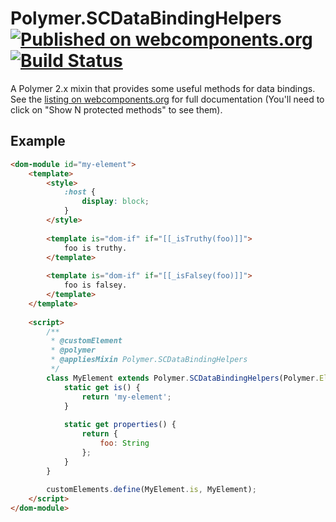 # Polymer.SCDataBindingHelpers [![Published on webcomponents.org](https://img.shields.io/badge/webcomponents.org-published-blue.svg)](https://www.webcomponents.org/element/SupportClass/sc-data-binding-helpers) [![Build Status](https://travis-ci.org/SupportClass/sc-data-binding-helpers.svg?branch=master)](https://travis-ci.org/SupportClass/sc-data-binding-helpers)

A Polymer 2.x mixin that provides some useful methods for data bindings. See the [listing on webcomponents.org](https://www.webcomponents.org/element/SupportClass/sc-data-binding-helper/smixins/Polymer.SCDataBindingHelpers) for full documentation (You'll need to click on "Show N protected methods" to see them).

## Example
<!--
```
<custom-element-demo>
  <template>
    <link rel="import" href="../polymer/lib/elements/dom-if.html">
    <link rel="import" href="sc-data-binding-helpers.html">
    <next-code-block></next-code-block>
  </template>
</custom-element-demo>
```
-->
```html
<dom-module id="my-element">
    <template>
        <style>
            :host {
                display: block;
            }
        </style>
        
        <template is="dom-if" if="[[_isTruthy(foo)]]">
            foo is truthy.
        </template>
        
        <template is="dom-if" if="[[_isFalsey(foo)]]">
            foo is falsey.
        </template>
    </template>
    
    <script>
        /**
         * @customElement
         * @polymer
         * @appliesMixin Polymer.SCDataBindingHelpers
         */
        class MyElement extends Polymer.SCDataBindingHelpers(Polymer.Element) {
            static get is() { 
                return 'my-element';
            }
            
            static get properties() { 
                return {
                    foo: String
                };
            }
        }
        
        customElements.define(MyElement.is, MyElement);
    </script>
</dom-module>
```
